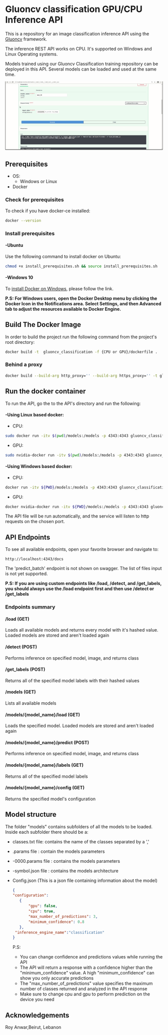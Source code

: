 # Gluoncv classification GPU/CPU Inference API 

This is a repository for an image classification inference API using the [Gluoncv](https://gluon-cv.mxnet.io/build/examples_classification/index.html) framework.

The inference REST API works on CPU. It's supported on Windows and Linux Operating systems.

Models trained using our Gluoncv Classification training  repository can be deployed in this API. Several models can be loaded and used at the same time.



![api](./docs/api.gif)

## Prerequisites

- OS:
  - Windows or Linux
- Docker

### Check for prerequisites

To check if you have docker-ce installed:

```sh
docker --version
```

### Install prerequisites

#### -Ubuntu

Use the following command to install docker on Ubuntu:

```sh
chmod +x install_prerequisites.sh && source install_prerequisites.sh
```

#### -Windows 10

To [install Docker on Windows](https://docs.docker.com/docker-for-windows/install/), please follow the link.

**P.S: For Windows users, open the Docker Desktop menu by clicking the Docker Icon in the Notifications area. Select Settings, and then Advanced tab to adjust the resources available to Docker Engine.**

## Build The Docker Image

In order to build the project run the following command from the project's root directory:    

```sh
docker build -t  gluoncv_classification -f {CPU or GPU}/dockerfile .
```

### Behind a proxy

```sh
docker build --build-arg http_proxy='' --build-arg https_proxy='' -t gluoncv_classification -f ./{CPU or GPU}/dockerfile .
```

## Run the docker container

To run the API, go the to the API's directory and run the following:

#### -Using Linux based docker:

- CPU:

```sh
sudo docker run -itv $(pwd)/models:/models -p 4343:4343 gluoncv_classification
```
- GPU:

```sh
sudo nvidia-docker run -itv $(pwd)/models:/models -p 4343:4343 gluoncv_classification
```



#### -Using Windows based docker:

- CPU:

```sh
docker run -itv ${PWD}/models:/models -p 4343:4343 gluoncv_classification
```
- GPU:

```sh
docker nvidia-docker run -itv ${PWD}/models:/models -p 4343:4343 gluoncv_classification
```
The API file will be run automatically, and the service will listen to http requests on the chosen port.

## API Endpoints

To see all available endpoints, open your favorite browser and navigate to:

```
http://localhost:4343/docs
```
The 'predict_batch' endpoint is not shown on swagger. The list of files input is not yet supported.

**P.S: If you are using custom endpoints like /load, /detect, and /get_labels, you should always use the /load endpoint first and then use /detect or /get_labels**

### Endpoints summary

#### /load (GET)

Loads all available models and returns every model with it's hashed value. Loaded models are stored and aren't loaded again

#### /detect (POST)

Performs inference on specified model, image, and returns class

#### /get_labels (POST)

Returns all of the specified model labels with their hashed values

#### /models (GET)

Lists all available models

#### /models/{model_name}/load (GET)

Loads the specified model. Loaded models are stored and aren't loaded again

#### /models/{model_name}/predict (POST)

Performs inference on specified model, image, and returns class

#### /models/{model_name}/labels (GET)

Returns all of the specified model labels

#### /models/{model_name}/config (GET)

Returns the specified model's configuration

## Model structure

The folder "models" contains subfolders of all the models to be loaded.
Inside each subfolder there should be a:

- classes.txt file: contains the name of the classes separated by a ','

- .params file : contain the models parameters

- -0000.params file : contains the models parameters

- -symbol.json file : contains the models architecture

- Config.json (This is a json file containing information about the model)

  ```json
  { 
  "configuration": 
     {
         "gpu": false,
         "cpu": true, 
         "max_number_of_predictions": 3, 
         "minimum_confidence": 0.8
     },
   "inference_engine_name":"classification" 
  }
  
  ```
    P.S:
  
    - You can change confidence and predictions values while running the API
    - The API will return a response with a confidence higher than the "minimum_confidence" value. A high "minimum_confidence" can show you only accurate predictions
    - The "max_number_of_predictions" value specifies the maximum number of classes returned and analyzed  in the API response
    - Make sure to change cpu and gpu to perform prediction on the device you need 
  




## Acknowledgements


Roy Anwar,Beirut, Lebanon

